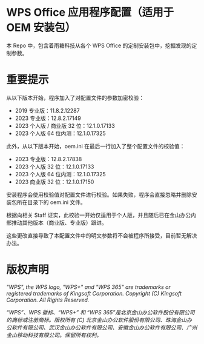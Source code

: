 # WPS Office 应用程序配置（适用于 OEM 安装包）
本 Repo 中，包含着雨糖科技从各个 WPS Office 的定制安装包中，挖掘发现的定制参数。

# 重要提示
从以下版本开始，程序加入了对配置文件的参数加密校验：

* 2019 专业版：11.8.2.12287
* 2023 专业版：12.8.2.17149
* 2023 个人版 / 商业版 32 位：12.1.0.17133
* 2023 个人版 64 位内测：12.1.0.17325

此外，从以下版本开始，oem.ini 在最后一行加入了整个配置文件的校验值：

* 2023 专业版：12.8.2.17838
* 2023 个人版 32 位：12.1.0.17133
* 2023 个人版 64 位内测：12.1.0.17325
* 2023 商业版 32 位：12.1.0.17150

安装程序会使用校验值对配置文件进行校验。如果失败，程序会直接忽略并删除安装包所在目录下的 oem.ini 文件。

根据向相关 Staff 证实，此校验一开始仅适用于个人版，并且随后已在金山办公内部推动其他版本（商业版、专业版）跟进。

这些更改直接导致了本配置文件中的明文参数将不会被程序所接受，目前暂无解决办法。

# 版权声明
*"WPS", the WPS logo, "WPS+" and "WPS 365" are trademarks or registered trademarks of Kingsoft Corporation. Copyright (C) Kingsoft Corporation. All Rights Reserved.*

*“WPS”、WPS 徽标、“WPS+” 和 “WPS 365”是北京金山办公软件股份有限公司的商标或注册商标。版权所有 (C) 北京金山办公软件股份有限公司、珠海金山办公软件有限公司、武汉金山办公软件有限公司、安徽金山办公软件有限公司、广州金山移动科技有限公司。保留所有权利。*
